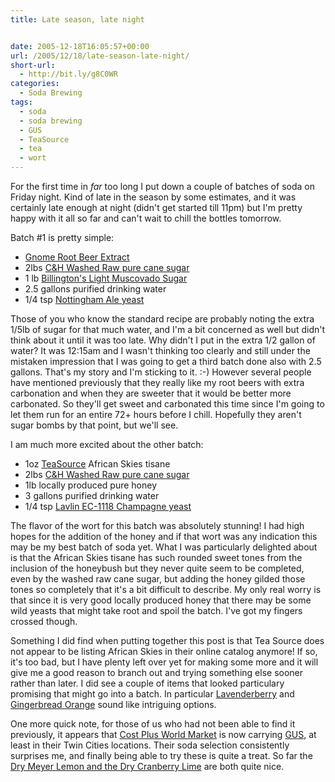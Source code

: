 ```yaml
---
title: Late season, late night


date: 2005-12-18T16:05:57+00:00
url: /2005/12/18/late-season-late-night/
short-url:
  - http://bit.ly/g8C0WR
categories:
  - Soda Brewing
tags:
  - soda
  - soda brewing
  - GUS
  - TeaSource
  - tea
  - wort
---
```

For the first time in <em>far</em> too long I put down a couple of batches of soda on Friday night. Kind of late in the season by some estimates, and it was certainly late enough at night (didn't get started till 11pm) but I'm pretty happy with it all so far and can't wait to chill the bottles tomorrow.

Batch #1 is pretty simple:

- <a href="http://www.northernbrewer.com/soda.html">Gnome Root Beer Extract</a>
- 2lbs <a href="http://www.candhsugarcompany.com/Consumer/washed_raw.html">C&H Washed Raw pure cane sugar</a>
- 1 lb <a href="http://www.billingtons.co.uk/home/products/unrefined-range">Billington's Light Muscovado Sugar</a>
- 2.5 gallons purified drinking water
- 1/4 tsp <a href="http://www.northernbrewer.com/dried-yeast.html">Nottingham Ale yeast</a>

Those of you who know the standard recipe are probably noting the extra 1/5lb of sugar for that much water, and I'm a bit concerned as well but didn't think about it until it was too late. Why didn't I put in the extra 1/2 gallon of water? It was 12:15am and I wasn't thinking too clearly and still under the mistaken impression that I was going to get a third batch done also with 2.5 gallons. That's my story and I'm sticking to it. :-) However several people have mentioned previously that they really like my root beers with extra carbonation and when they are sweeter that it would be better more carbonated. So they'll get sweet and carbonated this time since I'm going to let them run for an entire 72+ hours before I chill. Hopefully they aren't sugar bombs by that point, but we'll see.

I am much more excited about the other batch:

- 1oz <a href="http://www.teasource.com">TeaSource</a> African Skies tisane
- 2lbs <a href="http://www.candhsugarcompany.com/Consumer/washed_raw.html">C&H Washed Raw pure cane sugar</a>
- 1lb locally produced pure honey
- 3 gallons purified drinking water
- 1/4 tsp <a href="http://www.northernbrewer.com/wine-yeast.html">Lavlin EC-1118 Champagne yeast</a>

The flavor of the wort for this batch was absolutely stunning! I had high hopes for the addition of the honey and if that wort was any indication this may be my best batch of soda yet. What I was particularly delighted about is that the African Skies tisane has such rounded sweet tones from the inclusion of the honeybush but they never quite seem to be completed, even by the washed raw cane sugar, but adding the honey gilded those tones so completely that it's a bit difficult to describe. My only real worry is that since it is very good locally produced honey that there may be some wild yeasts that might take root and spoil the batch. I've got my fingers crossed though.

Something I did find when putting together this post is that Tea Source does not appear to be listing African Skies in their online catalog anymore! If so, it's too bad, but I have plenty left over yet for making some more and it will give me a good reason to branch out and trying something else sooner rather than later. I did see a couple of items that looked particulary promising that might go into a batch. In particular <a href="http://teasource.com/merchant2/merchant.mvc?Screen=PROD&#038;Product_Code=9024&#038;Category_Code=Tisane&#038;Product_Count=11">Lavenderberry</a> and <a href="http://teasource.com/merchant2/merchant.mvc?Screen=PROD&#038;Product_Code=9033&#038;Category_Code=Tisane&#038;Product_Count=7">Gingerbread Orange</a> sound like intriguing options.

One more quick note, for those of us who had not been able to find it previously, it appears that <a href="http://www.worldmarket.com/home.jsp">Cost Plus World Market</a> is now carrying <a href="http://www.drinkgus.com/">GUS</a>, at least in their Twin Cities locations. Their soda selection consistently surprises me, and finally being able to try these is quite a treat. So far the <a href="http://www.drinkgus.com/flavors.html">Dry Meyer Lemon and the Dry Cranberry Lime</a> are both quite nice.